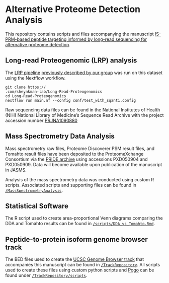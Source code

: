 # Alternative Proteome Detection Analysis 
This repository contains scripts and files accompanying the manuscript [IS-PRM-based peptide targeting informed by long-read sequencing for alternative proteome detection](https://doi.org/10.1101/2024.04.01.587549).

## Long-read Proteogenomic (LRP) analysis
The [LRP pipeline](https://github.com/sheynkman-lab/Long-Read-Proteogenomics) [previously described by our group](https://genomebiology.biomedcentral.com/articles/10.1186/s13059-022-02624-y) was run on this dataset using the Nextflow workflow.
```
git clone https://
.com/sheynkman-lab/Long-Read-Proteogenomics
cd Long-Read-Proteogenomics
nextflow run main.nf --config conf/test_with_sqanti.config
```
Raw sequencing data files can be found in the National Institutes of Health (NIH) National Library of Medicine’s Sequence Read Archive with the project accession number [PRJNA1090880](https://www.ncbi.nlm.nih.gov/sra/SRX24041640[accn]) <br />

## Mass Spectrometry Data Analysis

Mass spectrometry raw files, Proteome Discoverer PSM result files, and Tomahto result files have been deposited to the ProteomeXchange Consortium via the [PRIDE archive](https://www.ebi.ac.uk/pride/archive) using accessions PXD050904 and PXD050909. Data will become available upon publication of the manuscript in JASMS. <br />

Analysis of the mass spectrometry data was conducted using custom R scripts. Associated scripts and supporting files can be found in [`/MassSpectrometryAnalysis`](). 

## Statistical Software
The R script used to create area-proportional Venn diagrams comparing the DDA and Tomahto results can be found in [`/scripts/DDA_vs_Tomahto.Rmd`](https://github.com/sheynkman-lab/Alternative-Proteome-Detection-Project/blob/main/scripts/DDA_vs_Tomahto.Rmd).

## Peptide-to-protein isoform genome browser track
The BED files used to create the [UCSC Genome Browser track](https://www.genome.ucsc.edu/s/emilyfwatts/Alternative%2DProteome%2DDetection) that accompanies this manuscript can be found in [`/TrackRepository`](https://github.com/sheynkman-lab/Alternative-Proteome-Detection-Project/tree/main/TrackRepository). All scripts used to create these files using custom python scripts and [Pogo](https://www.sanger.ac.uk/tool/pogo/) can be found under [`/TrackRepository/scripts`](https://github.com/sheynkman-lab/Alternative-Proteome-Detection-Project/tree/main/TrackRepository/scripts).

